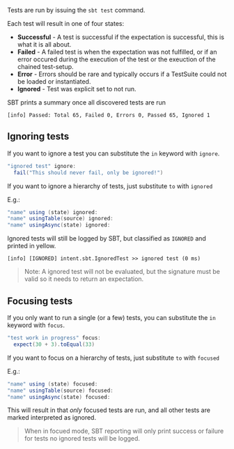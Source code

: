 
Tests are run by issuing the `sbt test` command.

Each test will result in one of four states:

* **Successful** - A test is successful if the expectation is successful, this is what it is all about.
* **Failed** - A failed test is when the expectation was not fulfilled, or if an error occured during
the execution of the test or the exeuction of the chained test-setup.
* **Error** - Errors should be rare and typically occurs if a TestSuite could not be loaded or
instantiated.
* **Ignored** - Test was explicit set to not run.

SBT prints a summary once all discovered tests are run

```
[info] Passed: Total 65, Failed 0, Errors 0, Passed 65, Ignored 1
```


## Ignoring tests

If you want to ignore a test you can substitute the `in` keyword with `ignore`.

```scala
"ignored test" ignore:
  fail("This should never fail, only be ignored!")
```

If you want to ignore a hierarchy of tests, just substitute `to` with `ignored`

E.g.:

```scala
"name" using (state) ignored:
"name" usingTable(source) ignored:
"name" usingAsync(state) ignored:
```

Ignored tests will still be logged by SBT, but classified as `IGNORED` and printed
in yellow.

```
[info] [IGNORED] intent.sbt.IgnoredTest >> ignored test (0 ms)
```

> Note: A ignored test will not be evaluated, but the signature must be valid so
> it needs to return an expectation.


## Focusing tests

If you only want to run a single (or a few) tests, you can substitute the `in`
keyword with `focus`.

```scala
"test work in progress" focus:
  expect(30 + 3).toEqual(33)
```

If you want to focus on a hierarchy of tests, just substitute `to` with `focused`

E.g.:

```scala
"name" using (state) focused:
"name" usingTable(source) focused:
"name" usingAsync(state) focused:
```

This will result in that _only_ focused tests are run, and all other tests are
marked interpreted as ignored.

> When in focued mode, SBT reporting will only print success or failure for tests
> no ignored tests will be logged.
